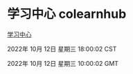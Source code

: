 # 学习中心 colearnhub
[学习中心](http://27.19.33.125:56308/colearnhub/)

2022年 10月 12日 星期三 18:00:02 CST

2022年 10月 12日 星期三 10:00:02 GMT
